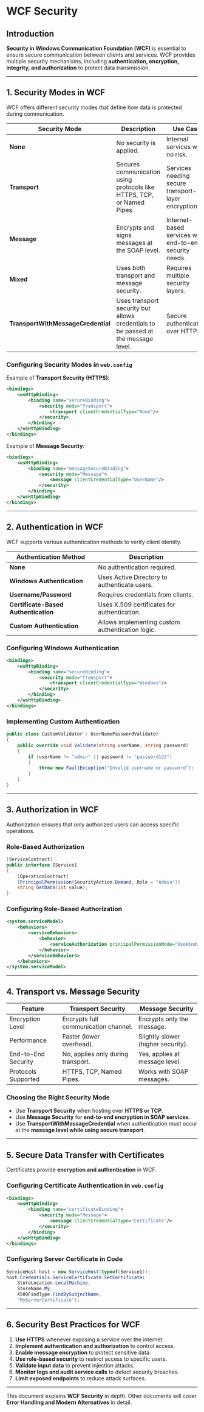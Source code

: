 # WCF Security

## Introduction

**Security in Windows Communication Foundation (WCF)** is essential to ensure secure communication between clients and services. WCF provides multiple security mechanisms, including **authentication, encryption, integrity, and authorization** to protect data transmission.

---

## 1. Security Modes in WCF

WCF offers different security modes that define how data is protected during communication.

| Security Mode                      | Description                                                                       | Use Case                                                |
| ---------------------------------- | --------------------------------------------------------------------------------- | ------------------------------------------------------- |
| **None**                           | No security is applied.                                                           | Internal services with no risk.                         |
| **Transport**                      | Secures communication using protocols like HTTPS, TCP, or Named Pipes.            | Services needing secure transport-layer encryption.     |
| **Message**                        | Encrypts and signs messages at the SOAP level.                                    | Internet-based services with end-to-end security needs. |
| **Mixed**                          | Uses both transport and message security.                                         | Requires multiple security layers.                      |
| **TransportWithMessageCredential** | Uses transport security but allows credentials to be passed at the message level. | Secure authentication over HTTPS.                       |

### Configuring Security Modes in `web.config`

Example of **Transport Security (HTTPS)**:

```xml
<bindings>
    <wsHttpBinding>
        <binding name="secureBinding">
            <security mode="Transport">
                <transport clientCredentialType="None"/>
            </security>
        </binding>
    </wsHttpBinding>
</bindings>
```

Example of **Message Security**:

```xml
<bindings>
    <wsHttpBinding>
        <binding name="messageSecureBinding">
            <security mode="Message">
                <message clientCredentialType="UserName"/>
            </security>
        </binding>
    </wsHttpBinding>
</bindings>
```

---

## 2. Authentication in WCF

WCF supports various authentication methods to verify client identity.

| Authentication Method                | Description                                      |
| ------------------------------------ | ------------------------------------------------ |
| **None**                             | No authentication required.                      |
| **Windows Authentication**           | Uses Active Directory to authenticate users.     |
| **Username/Password**                | Requires credentials from clients.               |
| **Certificate-Based Authentication** | Uses X.509 certificates for authentication.      |
| **Custom Authentication**            | Allows implementing custom authentication logic. |

### Configuring Windows Authentication

```xml
<bindings>
    <wsHttpBinding>
        <binding name="secureBinding">
            <security mode="Transport">
                <transport clientCredentialType="Windows"/>
            </security>
        </binding>
    </wsHttpBinding>
</bindings>
```

### Implementing Custom Authentication

```csharp
public class CustomValidator : UserNamePasswordValidator
{
    public override void Validate(string userName, string password)
    {
        if (userName != "admin" || password != "password123")
        {
            throw new FaultException("Invalid username or password");
        }
    }
}
```

---

## 3. Authorization in WCF

Authorization ensures that only authorized users can access specific operations.

### Role-Based Authorization

```csharp
[ServiceContract]
public interface IService1
{
    [OperationContract]
    [PrincipalPermission(SecurityAction.Demand, Role = "Admin")]
    string GetData(int value);
}
```

### Configuring Role-Based Authorization

```xml
<system.serviceModel>
    <behaviors>
        <serviceBehaviors>
            <behavior>
                <serviceAuthorization principalPermissionMode="UseWindowsGroups" />
            </behavior>
        </serviceBehaviors>
    </behaviors>
</system.serviceModel>
```

---

## 4. Transport vs. Message Security

| Feature             | Transport Security                   | Message Security                   |
| ------------------- | ------------------------------------ | ---------------------------------- |
| Encryption Level    | Encrypts full communication channel. | Encrypts only the message.         |
| Performance         | Faster (lower overhead).             | Slightly slower (higher security). |
| End-to-End Security | No, applies only during transport.   | Yes, applies at message level.     |
| Protocols Supported | HTTPS, TCP, Named Pipes.             | Works with SOAP messages.          |

### Choosing the Right Security Mode

- Use **Transport Security** when hosting over **HTTPS or TCP**.
- Use **Message Security** for **end-to-end encryption in SOAP services**.
- Use **TransportWithMessageCredential** when authentication must occur at the **message level while using secure transport**.

---

## 5. Secure Data Transfer with Certificates

Certificates provide **encryption and authentication** in WCF.

### Configuring Certificate Authentication in `web.config`

```xml
<bindings>
    <wsHttpBinding>
        <binding name="certificateBinding">
            <security mode="Message">
                <message clientCredentialType="Certificate"/>
            </security>
        </binding>
    </wsHttpBinding>
</bindings>
```

### Configuring Server Certificate in Code

```csharp
ServiceHost host = new ServiceHost(typeof(Service1));
host.Credentials.ServiceCertificate.SetCertificate(
    StoreLocation.LocalMachine,
    StoreName.My,
    X509FindType.FindBySubjectName,
    "MyServerCertificate");
```

---

## 6. Security Best Practices for WCF

1. **Use HTTPS** whenever exposing a service over the internet.
2. **Implement authentication and authorization** to control access.
3. **Enable message encryption** to protect sensitive data.
4. **Use role-based security** to restrict access to specific users.
5. **Validate input data** to prevent injection attacks.
6. **Monitor logs and audit service calls** to detect security breaches.
7. **Limit exposed endpoints** to reduce attack surfaces.

---

This document explains **WCF Security** in depth. Other documents will cover **Error Handling and Modern Alternatives** in detail.
